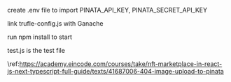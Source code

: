 create .env file to import PINATA_API_KEY, PINATA_SECRET_API_KEY

link trufle-config.js with Ganache

run npm install to start

test.js is the test file

\ref:https://academy.eincode.com/courses/take/nft-marketplace-in-react-js-next-typescript-full-guide/texts/41687006-404-image-upload-to-pinata
